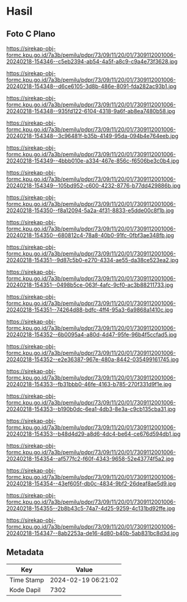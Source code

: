 # Hasil

## Foto C Plano

https://sirekap-obj-formc.kpu.go.id/7a3b/pemilu/pdpr/73/09/11/20/01/7309112001006-20240218-154346--c5eb2394-ab54-4a5f-a8c9-c9a4e73f3628.jpg

https://sirekap-obj-formc.kpu.go.id/7a3b/pemilu/pdpr/73/09/11/20/01/7309112001006-20240218-154348--d6ce6105-3d8b-486e-8091-fda282ac93b1.jpg

https://sirekap-obj-formc.kpu.go.id/7a3b/pemilu/pdpr/73/09/11/20/01/7309112001006-20240218-154348--935fd122-6104-4318-9a6f-ab8ea7480b58.jpg

https://sirekap-obj-formc.kpu.go.id/7a3b/pemilu/pdpr/73/09/11/20/01/7309112001006-20240218-154348--3c96481f-b35b-4149-95da-094b4e764eeb.jpg

https://sirekap-obj-formc.kpu.go.id/7a3b/pemilu/pdpr/73/09/11/20/01/7309112001006-20240218-154349--4bbb010e-a334-467e-856c-f6506be3c0b4.jpg

https://sirekap-obj-formc.kpu.go.id/7a3b/pemilu/pdpr/73/09/11/20/01/7309112001006-20240218-154349--105bd952-c600-4232-8776-b77dd429886b.jpg

https://sirekap-obj-formc.kpu.go.id/7a3b/pemilu/pdpr/73/09/11/20/01/7309112001006-20240218-154350--f8a12094-5a2a-4f31-8833-e5dde00c8f1b.jpg

https://sirekap-obj-formc.kpu.go.id/7a3b/pemilu/pdpr/73/09/11/20/01/7309112001006-20240218-154350--680812c4-78a8-40b0-91fc-0fbf3ae348fb.jpg

https://sirekap-obj-formc.kpu.go.id/7a3b/pemilu/pdpr/73/09/11/20/01/7309112001006-20240218-154351--9d87c5b0-e270-4334-ae55-da38ce523ea2.jpg

https://sirekap-obj-formc.kpu.go.id/7a3b/pemilu/pdpr/73/09/11/20/01/7309112001006-20240218-154351--0498b5ce-063f-4afc-9cf0-ac3b88211733.jpg

https://sirekap-obj-formc.kpu.go.id/7a3b/pemilu/pdpr/73/09/11/20/01/7309112001006-20240218-154351--74264d88-bdfc-4ff4-95a3-6a9868a1410c.jpg

https://sirekap-obj-formc.kpu.go.id/7a3b/pemilu/pdpr/73/09/11/20/01/7309112001006-20240218-154352--6b0095a4-a80d-4d47-95fe-96b4f5ccfad5.jpg

https://sirekap-obj-formc.kpu.go.id/7a3b/pemilu/pdpr/73/09/11/20/01/7309112001006-20240218-154352--e2e36387-967e-480a-8442-035499161745.jpg

https://sirekap-obj-formc.kpu.go.id/7a3b/pemilu/pdpr/73/09/11/20/01/7309112001006-20240218-154353--fb31bbb0-46fe-4163-b785-270f331d9f1e.jpg

https://sirekap-obj-formc.kpu.go.id/7a3b/pemilu/pdpr/73/09/11/20/01/7309112001006-20240218-154353--b190b0dc-6ea1-4db3-8e3a-c9cb135cba31.jpg

https://sirekap-obj-formc.kpu.go.id/7a3b/pemilu/pdpr/73/09/11/20/01/7309112001006-20240218-154353--b48d4d29-a8d6-4dc4-be64-ce676d594db1.jpg

https://sirekap-obj-formc.kpu.go.id/7a3b/pemilu/pdpr/73/09/11/20/01/7309112001006-20240218-154354--af577fc2-f60f-4343-9658-52e43774f5a2.jpg

https://sirekap-obj-formc.kpu.go.id/7a3b/pemilu/pdpr/73/09/11/20/01/7309112001006-20240218-154354--43ef605f-db0c-4834-9bf2-26deaf8ae5d9.jpg

https://sirekap-obj-formc.kpu.go.id/7a3b/pemilu/pdpr/73/09/11/20/01/7309112001006-20240218-154355--2b8b43c5-74a7-4d25-9259-4c131bd92ffe.jpg

https://sirekap-obj-formc.kpu.go.id/7a3b/pemilu/pdpr/73/09/11/20/01/7309112001006-20240218-154347--8ab2253a-de16-4d80-b40b-5ab831bc8d3d.jpg


## Metadata

| Key        | Value               |
| ---------- | ------------------- |
| Time Stamp | 2024-02-19 06:21:02 |
| Kode Dapil | 7302                |



